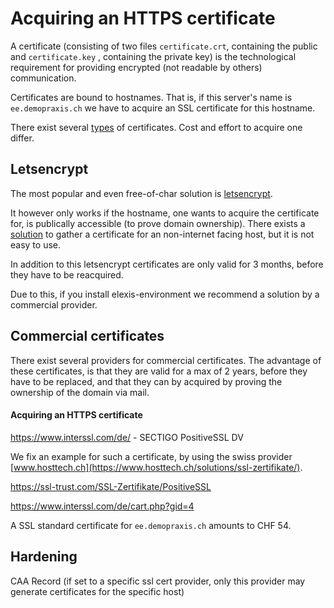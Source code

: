 # Acquiring an HTTPS certificate

A certificate (consisting of two files `certificate.crt`, containing the public and `certificate.key` , containing the private key) is the technological requirement for providing encrypted (not readable by others)
communication.

Certificates are bound to hostnames. That is, if this server's name is `ee.demopraxis.ch` we have
to acquire an SSL certificate for this hostname.

There exist several [types](https://aboutssl.org/type-of-ssl/) of certificates. Cost and effort to acquire one differ.

## Letsencrypt

The most popular and even free-of-char solution is [letsencrypt](https://letsencrypt.org/de/). 

It however
only works if the hostname, one wants to acquire the certificate for, is publically accessible (to prove domain ownership).
There exists a [solution](https://blog.heckel.io/2018/08/05/issuing-lets-encrypt-certificates-for-65000-internal-servers/) to gather a certificate for an non-internet facing host, but it is not easy to use. 

In addition to this
letsencrypt certificates are only valid for 3 months, before they have to be reacquired.

Due to this, if you install elexis-environment we recommend a solution by a commercial provider.

## Commercial certificates

There exist several providers for commercial certificates. The advantage of these
certificates, is that they are valid for a max of 2 years, before they have to be replaced, and that they can by acquired by proving the ownership of the domain via mail. 

#### Acquiring an HTTPS certificate

https://www.interssl.com/de/ - SECTIGO PositiveSSL DV 

We fix an example for such a certificate, by using the swiss provider [www.hosttech.ch](https://www.hosttech.ch/solutions/ssl-zertifikate/). 

https://ssl-trust.com/SSL-Zertifikate/PositiveSSL

https://www.interssl.com/de/cart.php?gid=4

A SSL standard certificate for `ee.demopraxis.ch` amounts to CHF 54.

## Hardening

CAA Record (if set to a specific ssl cert provider, only this provider may generate certificates for the specific host)
